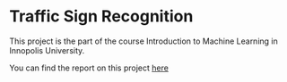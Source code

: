 # Traffic Sign Recognition 

This project is the part of the course Introduction to Machine Learning in Innopolis University.

You can find the report on this project [here](https://docdro.id/VUmwdyW)
